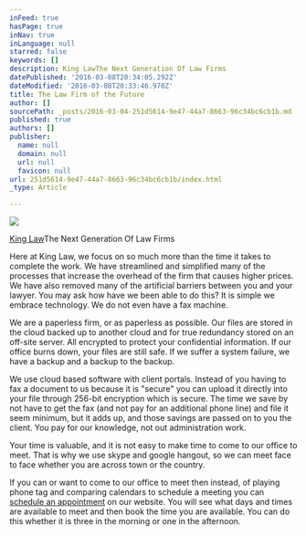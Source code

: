 ```yaml
---
inFeed: true
hasPage: true
inNav: true
inLanguage: null
starred: false
keywords: []
description: King LawThe Next Generation Of Law Firms
datePublished: '2016-03-08T20:34:05.292Z'
dateModified: '2016-03-08T20:33:46.970Z'
title: The Law Firm of the Future
author: []
sourcePath: _posts/2016-03-04-251d5614-9e47-44a7-8663-96c34bc6cb1b.md
published: true
authors: []
publisher:
  name: null
  domain: null
  url: null
  favicon: null
url: 251d5614-9e47-44a7-8663-96c34bc6cb1b/index.html
_type: Article

---
```

![](https://the-grid-user-content.s3-us-west-2.amazonaws.com/48c497f5-0fdf-4065-bbba-2bd93c1cb1ad.jpg)

[King Law][0][][1]The Next Generation Of Law Firms

Here at King Law, we focus on so much more than the time it takes to complete the work. We have streamlined and simplified many of the processes that increase the overhead of the firm that causes higher prices. We have also removed many of the artificial barriers between you and your lawyer. You may ask how have we been able to do this? It is simple we embrace technology. We do not even have a fax machine. 

We are a paperless firm, or as paperless as possible. Our files are stored in the cloud backed up to another cloud and for true redundancy stored on an off-site server. All encrypted to protect your confidential information. If our office burns down, your files are still safe. If we suffer a system failure, we have a backup and a backup to the backup.  

We use cloud based software with client portals. Instead of you having to fax a document to us because it is "secure" you can upload it directly into your file through 256-bit encryption which is secure. The time we save by not have to get the fax (and not pay for an additional phone line) and file it seem minimum, but it adds up, and those savings are passed on to you the client. You pay for our knowledge, not out administration work.  

Your time is valuable, and it is not easy to make time to come to our office to meet. That is why we use skype and google hangout, so we can meet face to face whether you are across town or the country. 

If you can or want to come to our office to meet then instead, of playing phone tag and comparing calendars to schedule a meeting you can [schedule an appointment][1] on our website. You will see what days and times are available to meet and then book the time you are available. You can do this whether it is three in the morning or one in the afternoon. 

[0]: www.kinglawtn.com
[1]: null